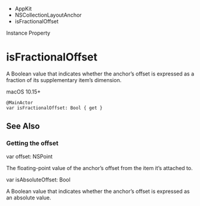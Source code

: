 

- AppKit
- NSCollectionLayoutAnchor
-  isFractionalOffset 

Instance Property

# isFractionalOffset

A Boolean value that indicates whether the anchor’s offset is expressed as a fraction of its supplementary item’s dimension.

macOS 10.15+

``` source
@MainActor
var isFractionalOffset: Bool { get }
```

## See Also

### Getting the offset

var offset: NSPoint

The floating-point value of the anchor’s offset from the item it’s attached to.

var isAbsoluteOffset: Bool

A Boolean value that indicates whether the anchor’s offset is expressed as an absolute value.

